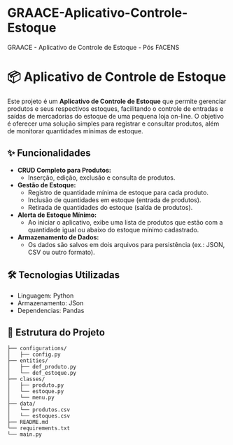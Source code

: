 # GRAACE-Aplicativo-Controle-Estoque
GRAACE - Aplicativo de Controle de Estoque - Pós FACENS

# 📦 Aplicativo de Controle de Estoque

Este projeto é um **Aplicativo de Controle de Estoque** que permite gerenciar produtos e seus respectivos estoques, facilitando o controle de entradas e saídas de mercadorias do estoque de uma pequena loja on-line. 
O objetivo é oferecer uma solução simples para registrar e consultar produtos, além de monitorar quantidades mínimas de estoque.

## ✨ Funcionalidades

- **CRUD Completo para Produtos:**
  - Inserção, edição, exclusão e consulta de produtos.
- **Gestão de Estoque:**
  - Registro de quantidade mínima de estoque para cada produto.
  - Inclusão de quantidades em estoque (entrada de produtos).
  - Retirada de quantidades do estoque (saída de produtos).
- **Alerta de Estoque Mínimo:**
  - Ao iniciar o aplicativo, exibe uma lista de produtos que estão com a quantidade igual ou abaixo do estoque mínimo cadastrado.
- **Armazenamento de Dados:**
  - Os dados são salvos em dois arquivos para persistência (ex.: JSON, CSV ou outro formato).

## 🛠️ Tecnologias Utilizadas

- Linguagem: Python
- Armazenamento: JSon
- Dependencias: Pandas

## 📂 Estrutura do Projeto

```plaintext
├── configurations/
│   ├── config.py
├── entities/
│   ├── def_produto.py
│   └── def_estoque.py
├── classes/
│   ├── produto.py
│   └── estoque.py
│   └── menu.py
├── data/
│   └── produtos.csv
│   └── estoques.csv
├── README.md
└── requirements.txt
└── main.py

